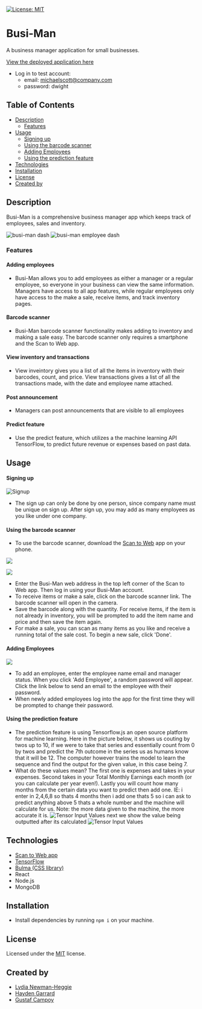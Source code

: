 [![License: MIT](https://img.shields.io/badge/License-MIT-yellow.svg)](https://opensource.org/licenses/MIT)
# Busi-Man
A business manager application for small businesses. 

[View the deployed application here](https://busi-man.herokuapp.com/)
* Log in to test account:
    * email: michaelscott@company.com
    * password: dwight

## Table of Contents
* [Description](#description)
    * [Features](#features)
* [Usage](#Usage)
    * [Signing up](#signing-up)
    * [Using the barcode scanner](#using-the-barcode-scanner)
    * [Adding Employees](#adding-employees)
    * [Using the prediction feature](#using-the-prediction-feature)
* [Technologies](#technologies)
* [Installation](#installation)
* [License](#license)
* [Created by](#created-by)

## Description
Busi-Man is a comprehensive business manager app which keeps track of employees, sales and inventory. 

![busi-man dash](./img/dashboard.png)
![busi-man employee dash](./img/empdash.png)

### Features

#### Adding employees 
* Busi-Man allows you to add employees as either a manager or a regular employee, so everyone in your business can view the same information. Managers have access to all app features, while regular employees only have access to the make a sale, receive items, and track inventory pages. 

#### Barcode scanner
* Busi-Man barcode scanner functionality makes adding to inventory and making a sale easy. The barcode scanner only requires a smartphone and the Scan to Web app. 

#### View inventory and transactions
* View inveintory gives you a list of all the items in inventory with their barcodes, count, and price. View transactions gives a list of all the transactions made, with the date and employee name attached.

#### Post announcement
* Managers can post announcements that are visible to all employees

#### Predict feature
* Use the predict feature, which utilizes a the machine learning API TensorFlow, to predict future revenue or expenses based on past data.

## Usage

#### Signing up
![Signup](./img/signup.png)
* The sign up can only be done by one person, since company name must be unique on sign up. After sign up, you may add as many employees as you like under one company.

#### Using the barcode scanner
* To use the barcode scanner, download the [Scan to Web](https://play.google.com/store/apps/details?id=com.berrywing.scantoweb&hl=en_US&gl=US) app on your phone. 

![](./img/barcode1.png)

![](./img/barcode2.png)

* Enter the Busi-Man web address in the top left corner of the Scan to Web app. Then log in using your Busi-Man account. 
* To receive items or make a sale, click on the barcode scanner link. The barcode scanner will open in the camera.
* Save the barcode along with the quantity. For receive items, if the item is not already in inventory, you will be prompted to add the item name and price and then save the item again.
* For make a sale, you can scan as many items as you like and receive a running total of the sale cost. To begin a new sale, click 'Done'. 

#### Adding Employees
![](./img/addemp.png)
* To add an employee, enter the employee name email and manager status. When you click 'Add Employee', a random password will appear. Click the link below to send an email to the employee with their password. 
* When newly added employees log into the app for the first time they will be prompted to change their password. 

#### Using the prediction feature
* The prediction feature is using Tensorflow.js an open source platform for machine learning. Here in the picture below, it shows us couting by twos up to 10, if we were to take that series and essentially count from 0 by twos and predict the 7th outcome in the series us as humans know that it will be 12.
The computer however trains the model to learn the sequence and find the output for the given value, in this case being 7.
* What do these values mean? The first one is expenses and takes in your expenses. Second takes in your Total Monthly Earnings each month (or you can calculate per year even!). Lastly you will count how many months from the certain data you want to predict then add one. IE: i enter in 2,4,6,8 so thats 4 months then i add one thats 5 so i can ask to predict anything above 5 thats a whole number and the machine will calculate for us. Note: the more data given to the machine, the more accurate it is.
![Tensor Input Values](./img/tensorpic1.png)
next we show the value being outputted after its calculated
![Tensor Input Values](./img/tensorpic2.png)

## Technologies
* [Scan to Web app](https://play.google.com/store/apps/details?id=com.berrywing.scantoweb&hl=en_US&gl=US)
* [TensorFlow](https://www.tensorflow.org/)
* [Bulma (CSS library)](https://bulma.io/)
* React
* Node.js
* MongoDB

## Installation
* Install dependencies by running `npm i` on your machine.

## License
Licensed under the [MIT](https://opensource.org/licenses/MIT) license.

## Created by 

* [Lydia Newman-Heggie](https://github.com/lnewmanheggie)
* [Hayden Garrard](https://github.com/H-garr)
* [Gustaf Campoy](https://github.com/Gustaf-987)